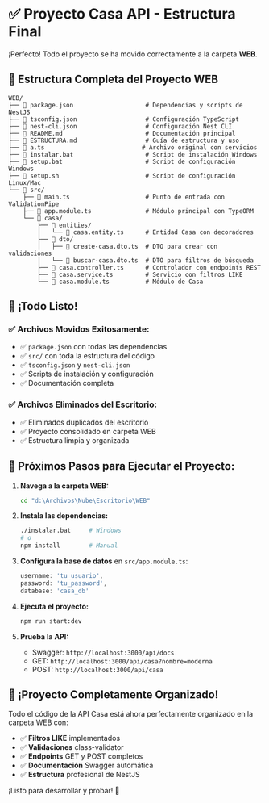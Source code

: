# ✅ Proyecto Casa API - Estructura Final

¡Perfecto! Todo el proyecto se ha movido correctamente a la carpeta **WEB**. 

## 📁 Estructura Completa del Proyecto WEB

```
WEB/
├── 📄 package.json                    # Dependencias y scripts de NestJS
├── 📄 tsconfig.json                   # Configuración TypeScript
├── 📄 nest-cli.json                   # Configuración Nest CLI
├── 📄 README.md                       # Documentación principal
├── 📄 ESTRUCTURA.md                   # Guía de estructura y uso
├── 📄 a.ts                           # Archivo original con servicios
├── 🔧 instalar.bat                    # Script de instalación Windows
├── 🔧 setup.bat                       # Script de configuración Windows
├── 🔧 setup.sh                        # Script de configuración Linux/Mac
└── 📂 src/
    ├── 📄 main.ts                     # Punto de entrada con ValidationPipe
    ├── 📄 app.module.ts               # Módulo principal con TypeORM
    └── 📂 casa/
        ├── 📂 entities/
        │   └── 📄 casa.entity.ts      # Entidad Casa con decoradores
        ├── 📂 dto/
        │   ├── 📄 create-casa.dto.ts  # DTO para crear con validaciones
        │   └── 📄 buscar-casa.dto.ts  # DTO para filtros de búsqueda
        ├── 📄 casa.controller.ts      # Controlador con endpoints REST
        ├── 📄 casa.service.ts         # Servicio con filtros LIKE
        └── 📄 casa.module.ts          # Módulo de Casa
```

## 🎯 ¡Todo Listo!

### ✅ **Archivos Movidos Exitosamente:**
- ✅ `package.json` con todas las dependencias
- ✅ `src/` con toda la estructura del código
- ✅ `tsconfig.json` y `nest-cli.json` 
- ✅ Scripts de instalación y configuración
- ✅ Documentación completa

### ✅ **Archivos Eliminados del Escritorio:**
- ✅ Eliminados duplicados del escritorio
- ✅ Proyecto consolidado en carpeta WEB
- ✅ Estructura limpia y organizada

## 🚀 **Próximos Pasos para Ejecutar el Proyecto:**

1. **Navega a la carpeta WEB:**
   ```bash
   cd "d:\Archivos\Nube\Escritorio\WEB"
   ```

2. **Instala las dependencias:**
   ```bash
   ./instalar.bat     # Windows
   # o
   npm install        # Manual
   ```

3. **Configura la base de datos** en `src/app.module.ts`:
   ```typescript
   username: 'tu_usuario',
   password: 'tu_password',
   database: 'casa_db'
   ```

4. **Ejecuta el proyecto:**
   ```bash
   npm run start:dev
   ```

5. **Prueba la API:**
   - Swagger: `http://localhost:3000/api/docs`
   - GET: `http://localhost:3000/api/casa?nombre=moderna`
   - POST: `http://localhost:3000/api/casa`

## 🎉 **¡Proyecto Completamente Organizado!**

Todo el código de la API Casa está ahora perfectamente organizado en la carpeta WEB con:

- ✅ **Filtros LIKE** implementados
- ✅ **Validaciones** class-validator
- ✅ **Endpoints** GET y POST completos
- ✅ **Documentación** Swagger automática
- ✅ **Estructura** profesional de NestJS

¡Listo para desarrollar y probar! 🚀
